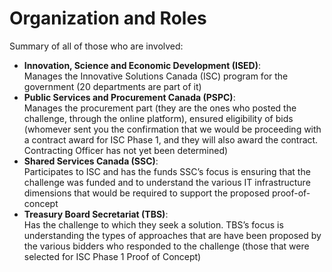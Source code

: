 # Organization and Roles

Summary of all of those who are involved:

* **Innovation, Science and Economic Development (ISED)**:<br> Manages the Innovative Solutions Canada (ISC) program for the government (20 departments are part of it)
* **Public Services and Procurement Canada (PSPC)**:<br> Manages the procurement part (they are the ones who posted the challenge, through the online platform), ensured eligibility of bids (whomever sent you the confirmation that we would be proceeding with a contract award for ISC Phase 1, and they will also award the contract. Contracting Officer has not yet been determined)
* **Shared Services Canada (SSC)**:<br> Participates to ISC and has the funds SSC’s focus is ensuring that the challenge was funded and to understand the various IT infrastructure dimensions that would be required to support the proposed proof-of-concept
* **Treasury Board Secretariat (TBS)**:<br> Has the challenge to which they seek a solution. TBS’s focus is understanding the types of approaches that are have been proposed by the various bidders who responded to the challenge (those that were selected for ISC Phase 1 Proof of Concept)
